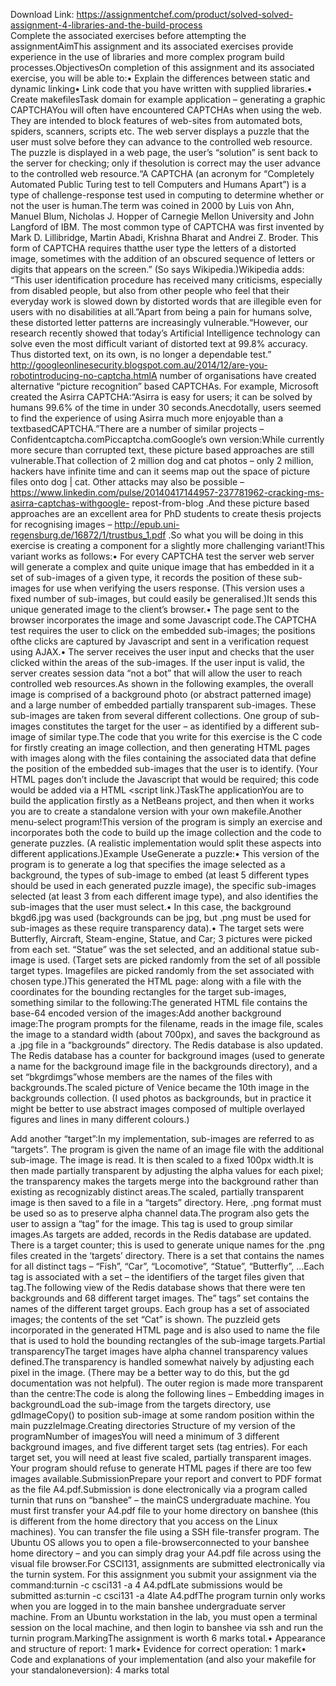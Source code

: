 Download Link: https://assignmentchef.com/product/solved-solved-assignment-4-libraries-and-the-build-process
<br>
Complete the associated exercises before attempting the assignmentAimThis assignment and its associated exercises provide experience in the use of libraries and more complex program build processes.ObjectivesOn completion of this assignment and its associated exercise, you will be able to:• Explain the differences between static and dynamic linking• Link code that you have written with supplied libraries.• Create makefilesTask domain for example application – generating a graphic CAPTCHAYou will often have encountered CAPTCHAs when using the web. They are intended to block features of web-sites from automated bots, spiders, scanners, scripts etc. The web server displays a puzzle that the user must solve before they can advance to the controlled web resource. The puzzle is displayed in a web page, the user’s “solution” is sent back to the server for checking; only if thesolution is correct may the user advance to the controlled web resource.“A CAPTCHA (an acronym for “Completely Automated Public Turing test to tell Computers and Humans Apart”) is a type of challenge-response test used in computing to determine whether or not the user is human.The term was coined in 2000 by Luis von Ahn, Manuel Blum, Nicholas J. Hopper of Carnegie Mellon University and John Langford of IBM. The most common type of CAPTCHA was first invented by Mark D. Lillibridge, Martin Abadi, Krishna Bharat and Andrei Z. Broder. This form of CAPTCHA requires thatthe user type the letters of a distorted image, sometimes with the addition of an obscured sequence of letters or digits that appears on the screen.” (So says Wikipedia.)Wikipedia adds: “This user identification procedure has received many criticisms, especially from disabled people, but also from other people who feel that their everyday work is slowed down by distorted words that are illegible even for users with no disabilities at all.”Apart from being a pain for humans solve, these distorted letter patterns are increasingly vulnerable.“However, our research recently showed that today’s Artificial Intelligence technology can solve even the most difficult variant of distorted text at 99.8% accuracy. Thus distorted text, on its own, is no longer a dependable test.” http://googleonlinesecurity.blogspot.com.au/2014/12/are-you-robotintroducing-no-captcha.htmlA number of organisations have created alternative “picture recognition” based CAPTCHAs. For example, Microsoft created the Asirra CAPTCHA:“Asirra is easy for users; it can be solved by humans 99.6% of the time in under 30 seconds.Anecdotally, users seemed to find the experience of using Asirra much more enjoyable than a textbasedCAPTCHA.”There are a number of similar projects –Confidentcaptcha.comPiccaptcha.comGoogle’s own version:While currently more secure than corrupted text, these picture based approaches are still vulnerable.That collection of 2 million dog and cat photos – only 2 million, hackers have infinite time and can it seems map out the space of picture files onto dog | cat. Other attacks may also be possible –https://www.linkedin.com/pulse/20140417144957-237781962-cracking-ms-asirra-captchas-withgoogle- repost-from-blog .And these picture based approaches are an excellent area for PhD students to create thesis projects for recognising images – http://epub.uni-regensburg.de/16872/1/trustbus_1.pdf .So what you will be doing in this exercise is creating a component for a slightly more challenging variant!This variant works as follows:• For every CAPTCHA test the server web server will generate a complex and quite unique image that has embedded in it a set of sub-images of a given type, it records the position of these sub-images for use when verifying the users response. (This version uses a fixed number of sub-images, but could easily be generalised.)It sends this unique generated image to the client’s browser.• The page sent to the browser incorporates the image and some Javascript code.The CAPTCHA test requires the user to click on the embedded sub-images; the positions ofthe clicks are captured by Javascript and sent in a verification request using AJAX.• The server receives the user input and checks that the user clicked within the areas of the sub-images. If the user input is valid, the server creates session data “not a bot” that will allow the user to reach controlled web resources.As shown in the following examples, the overall image is comprised of a background photo (or abstract patterned image) and a large number of embedded partially transparent sub-images. These sub-images are taken from several different collections. One group of sub-images constitutes the target for the user – as identified by a different sub-image of similar type.The code that you write for this exercise is the C code for firstly creating an image collection, and then generating HTML pages with images along with the files containing the associated data that define the position of the embedded sub-images that the user is to identify. (Your HTML pages don’t include the Javascript that would be required; this code would be added via a HTML &lt;script link.)TaskThe applicationYou are to build the application firstly as a NetBeans project, and then when it works you are to create a standalone version with your own makefile.Another menu-select program!This version of the program is simply an exercise and incorporates both the code to build up the image collection and the code to generate puzzles. (A realistic implementation would split these aspects into different applications.)Example UseGenerate a puzzle:• This version of the program is to generate a log that specifies the image selected as a background, the types of sub-image to embed (at least 5 different types should be used in each generated puzzle image), the specific sub-images selected (at least 3 from each different image type), and also identifies the sub-images that the user must select.• In this case, the background bkgd6.jpg was used (backgrounds can be jpg, but .png must be used for sub-images as these require transparency data).• The target sets were Butterfly, Aircraft, Steam-engine, Statue, and Car; 3 pictures were picked from each set. “Statue” was the set selected, and an additional statue sub-image is used. (Target sets are picked randomly from the set of all possible target types. Imagefiles are picked randomly from the set associated with chosen type.)This generated the HTML page: along with a file with the coordinates for the bounding rectangles for the target sub-images, something similar to the following:The generated HTML file contains the base-64 encoded version of the images:Add another background image:The program prompts for the filename, reads in the image file, scales the image to a standard width (about 700px), and saves the background as a .jpg file in a “backgrounds” directory. The Redis database is also updated. The Redis database has a counter for background images (used to generate a name for the background image file in the backgrounds directory), and a set “bkgrdimgs”whose members are the names of the files with backgrounds.The scaled picture of Venice became the 10th image in the backgrounds collection. (I used photos as backgrounds, but in practice it might be better to use abstract images composed of multiple overlayed figures and lines in many different colours.)

Add another “target”:In my implementation, sub-images are referred to as “targets”. The program is given the name of an image file with the additional sub-image. The image is read. It is then scaled to a fixed 100px width.It is then made partially transparent by adjusting the alpha values for each pixel; the transparency makes the targets merge into the background rather than existing as recognizably distinct areas.The scaled, partially transparent image is then saved to a file in a “targets” directory. Here, .png format must be used so as to preserve alpha channel data.The program also gets the user to assign a “tag” for the image. This tag is used to group similar images.As targets are added, records in the Redis database are updated. There is a target counter; this is used to generate unique names for the .png files created in the ‘targets’ directory. There is a set that contains the names for all distinct tags – “Fish”, “Car”, “Locomotive”, “Statue”, “Butterfly”, …Each tag is associated with a set – the identifiers of the target files given that tag.The following view of the Redis database shows that there were ten backgrounds and 68 different target images. The” tags” set contains the names of the different target groups. Each group has a set of associated images; the contents of the set “Cat” is shown. The puzzleid gets incorporated in the generated HTML page and is also used to name the file that is used to hold the bounding rectangles of the sub-image targets.Partial transparencyThe target images have alpha channel transparency values defined.The transparency is handled somewhat naively by adjusting each pixel in the image. (There may be a better way to do this, but the gd documentation was not helpful). The outer region is made more transparent than the centre:The code is along the following lines – Embedding images in backgroundLoad the sub-image from the targets directory, use gdImageCopy() to position sub-image at some random position within the main puzzleImage.Creating directories Structure of my version of the programNumber of imagesYou will need a minimum of 3 different background images, and five different target sets (tag entries). For each target set, you will need at least five scaled, partially transparent images. Your program should refuse to generate HTML pages if there are too few images available.SubmissionPrepare your report and convert to PDF format as the file A4.pdf.Submission is done electronically via a program called turnin that runs on “banshee” – the mainCS undergraduate machine. You must first transfer your A4.pdf file to your home directory on banshee (this is different from the home directory that you access on the Linux machines). You can transfer the file using a SSH file-transfer program. The Ubuntu OS allows you to open a file-browserconnected to your banshee home directory – and you can simply drag your A4.pdf file across using the visual file browser.For CSCI131, assignments are submitted electronically via the turnin system. For this assignment you submit your assignment via the command:turnin -c csci131 -a 4 A4.pdfLate submissions would be submitted as:turnin -c csci131 -a 4late A4.pdfThe program turnin only works when you are logged in to the main banshee undergraduate server machine. From an Ubuntu workstation in the lab, you must open a terminal session on the local machine, and then login to banshee via ssh and run the turnin program.MarkingThe assignment is worth 6 marks total.• Appearance and structure of report: 1 mark• Evidence for correct operation: 1 mark• Code and explanations of your implementation (and also your makefile for your standaloneversion): 4 marks total